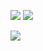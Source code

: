 
![](https://github-readme-stats.vercel.app/api?username=zhaozg&count_private=true&hide_title=true)
![](https://github-readme-stats.vercel.app/api/top-langs/?username=zhaozg&layout=compact)

![](https://github-profile-trophy.vercel.app/?username=zhaozg&theme=gruvbox&no-frame=true&&column=3&margin-w=20&margin-h=20)
